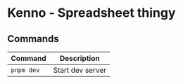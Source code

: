 # Kenno - Spreadsheet thingy

## Commands

| Command    | Description      |
| ---------- | ---------------- |
| `pnpm dev` | Start dev server |
